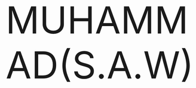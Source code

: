 <html>
  <head>
  </head>
  <body>
    <p style="font-size:100">MUHAMMAD(S.A.W)</p>
    <div style="background-color:green:>

Muhammad is the prophet and founder of Islam.
Who Was Muhammad?
Muhammad was the prophet and founder of Islam. Most of his early life was spent as a merchant. At age 40, he began to have revelations from Allah that became the basis for the Koran and the foundation of Islam. By 630 he had unified most of Arabia under a single religion. As of 2015, there are over 1.8 billion Muslims in the world who profess, “There is no God but Allah, and Muhammad is his prophet.”

The Life of Muhammad
Muhammad was born around 570, AD in Mecca (now in Saudi Arabia). His father died before he was born and he was raised first by his grandfather and then his uncle. He belonged to a poor but respectable family of the Quraysh tribe. The family was active in Meccan politics and trade.


Many of the tribes living in the Arabian Peninsula at the time were nomadic, trading goods as they crisscrossed the desert. Most tribes were polytheistic, worshipping their own set of gods. The town of Mecca was an important trading and religious center, home to many temples and worship sites where the devoted prayed to the idols of these gods. The most famous site was the Kaaba (meaning cube in Arabic). It is believed to have been built by Abraham (Ibrahim to Muslims) and his son Ismail. Gradually the people of Mecca turned to polytheism and idolatry. Of all the gods worshipped, it is believed that Allah was considered the greatest and the only one without an idol.


In his early teens, Muhammad worked in a camel caravan, following in the footsteps of many people his age, born of meager wealth. Working for his uncle, he gained experience in commercial trade traveling to Syria and eventually from the Mediterranean Sea to the Indian Ocean. In time, Muhammad earned a reputation as honest and sincere, acquiring the nickname “al-Amin” meaning faithful or trustworthy.

In his early 20s, Muhammad began working for a wealthy merchant woman named Khadijah, 15 years his senior. She soon became attracted to this young, accomplished man and proposed marriage. He accepted and over the years the happy union brought several children. Not all lived to adulthood, but one, Fatima, would marry Muhammad’s cousin, Ali ibn Abi Talib, whom Shi’ite Muslims regard as Muhammad’s successor.

The Prophet Muhammad
Muhammad was also very religious, occasionally taking journeys of devotion to sacred sites near Mecca. On one of his pilgrimages in 610, he was meditating in a cave on Mount Jabal aI-Nour. The Angel Gabriel appeared and relayed the word of God: “Recite in the name of your Lord who creates, creates man from a clot! Recite for your lord is most generous….” These words became the opening verses of sūrah (chapter) 96 of the Qur'an. Most Islamic historians believe Muhammad was initially disturbed by the revelations and that he didn’t reveal them publicly for several years. However, Shi’a tradition states he welcomed the message from the Angel Gabriel and was deeply inspired to share his experience with other potential believers.

READ NEXT

ARTISTS
Leonardo da Vinci
(1452–1519)

SCIENTISTS
Isaac Newton
(1643–1727)

DICTATORS
Adolf Hitler
(1889–1945)


Islamic tradition holds that the first persons to believe were his wife, Khadija and his close friend Abu Bakr (regarded as the successor to Muhammad by Sunni Muslims). Soon, Muhammad began to gather a small following, initially encountering no opposition. Most people in Mecca either ignored him or mocked him as just another prophet. However, when his message condemned idol worship and polytheism, many of Mecca’s tribal leaders began to see Muhammad and his message as a threat. Besides going against long standing beliefs, the condemnation of idol worship had economic consequences for merchants who catered to the thousands of pilgrims who came to Mecca every year. This was especially true for members of Muhammad’s own tribe, the Quraysh, who were the guardians of the Kaaba. Sensing a threat, Mecca’s merchants and leaders offered Muhammad incentives to abandon his preaching, but he refused.

Increasingly, the resistance to Muhammed and his followers grew and they were eventually forced to emigrate from Mecca to Medina, a city 260 miles to the north in 622. This event marks the beginning of the Muslim calendar. There Muhammad was instrumental in bringing an end to a civil war raging amongst several of the city’s tribes. Muhammad settled in Medina, building his Muslim community and gradually gathering acceptance and more followers.

Between 624 and 628, the Muslims were involved in a series of battles for their survival. In the final major confrontation, The Battle of the Trench and Siege of Medina, Muhammad and his followers prevailed and a treaty was signed. The treaty was broken by the Meccan allies a year later. By now, Muhammad had plenty of forces and the balance of power had shifted away from the Meccan leaders to him. In 630, the Muslim army marched into Mecca, taking the city with minimum casualties. Muhammad gave amnesty to many of the Meccan leaders who had opposed him and pardoned many others. Most of the Meccan population converted to Islam. Muhammad and his followers then proceeded to destroy all of the statues of pagan gods in and around the Kaaba.


The Death of Muhammad
After the conflict with Mecca was finally settled, Muhammad took his first true Islamic pilgrimage to that city and in March, 632, he delivered his last sermon at Mount Arafat. Upon his return to Medina to his wife’s home, he fell ill for several days. He died on June 8, 632, at the age of 62, and was buried at al-Masjid an-Nabawi (the Mosque of the Prophet) one of the first mosques built by Muhammad in Medina.
</div>
</html>
